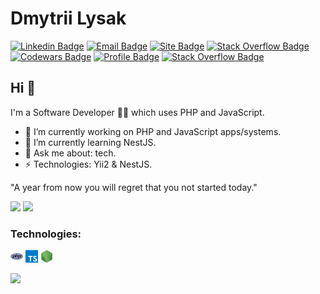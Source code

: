 # Dmytrii Lysak
[![Linkedin Badge](https://img.shields.io/badge/-LinkedIn-blue?style=flat-square&logo=Linkedin&logoColor=white&link=https://www.linkedin.com/in/dmytrii-lysak/)](https://www.linkedin.com/in/dmytrii-lysak/)
[![Email Badge](https://img.shields.io/badge/Email-dlysak@live.com-brightgreen)](mailto:dlysak@live.com)
[![Site Badge](https://img.shields.io/badge/Site-lysak.github.io-brightgreen)](https://lysak.github.io/)
[![Stack Overflow Badge](https://nextjs-telegram-bot-api.vercel.app/api/badge?type=stackoverflow)](https://stackoverflow.com/users/2406903/lysak/)
[![Codewars Badge](https://www.codewars.com/users/Lysak/badges/micro/)](https://www.codewars.com/users/Lysak/)
[![Profile Badge](https://komarev.com/ghpvc/?username=Lysak&color=green&logo=github)](https://github.com/lysak/)
[![Stack Overflow Badge](https://nextjs-telegram-bot-api.vercel.app/api/webhook2)](https://stackoverflow.com/users/2406903/lysak/)

## Hi 👋
I'm a Software Developer 👨‍💻 which uses PHP and JavaScript.

- 🔭 I’m currently working on PHP and JavaScript apps/systems.
- 🌱 I’m currently learning NestJS.
- 💬 Ask me about: tech.
- ⚡ Technologies: Yii2 & NestJS.

"A year from now you will regret that you not started today."

<p align="justify">
  <img
      height="150"
      src="https://github-readme-stats.vercel.app/api?username=Lysak&count_private=true&show_icons=true&custom_title=Github%20Status&show=issues&theme=dracula"
    />
  <img
      height="150"
      src="https://github-readme-stats.vercel.app/api/top-langs/?username=Lysak&layout=compact&theme=dracula" />
</p>

### Technologies:
<code><img height="20" src="https://raw.githubusercontent.com/github/explore/80688e429a7d4ef2fca1e82350fe8e3517d3494d/topics/php/php.png"></code>
<code><img height="20" src="https://raw.githubusercontent.com/github/explore/80688e429a7d4ef2fca1e82350fe8e3517d3494d/topics/typescript/typescript.png"></code>
<code><img height="20" src="https://raw.githubusercontent.com/github/explore/80688e429a7d4ef2fca1e82350fe8e3517d3494d/topics/nodejs/nodejs.png"></code>

![](https://hit.yhype.me/github/profile?user_id=4108154)
